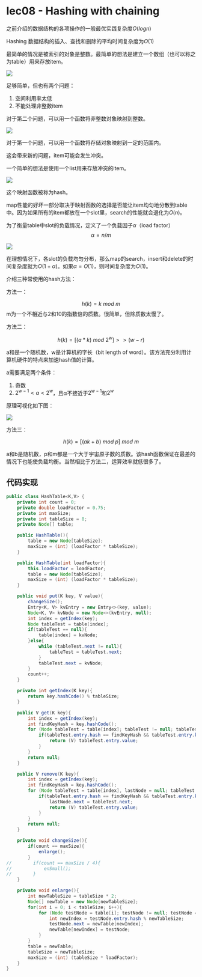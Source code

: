 # lec08 - Hashing with chaining
之前介绍的数据结构的各项操作的一般最优实践复杂度$O(logn)$

Hashing 数据结构的插入、查找和删除的平均时间复杂度为$O(1)$

最简单的情况是被索引的对象是整数。最简单的想法是建立一个数组（也可以称之为table）用来存放item。

![](https://zhang113751picgo.oss-cn-hangzhou.aliyuncs.com/img/20220221150110.png)

足够简单，但也有两个问题：

1. 空间利用率太低
2. 不能处理非整数item

对于第二个问题，可以用一个函数将非整数对象映射到整数。

![](https://zhang113751picgo.oss-cn-hangzhou.aliyuncs.com/img/20220221150155.png)

对于第一个问题，可以用一个函数将存储对象映射到一定的范围内。

这会带来新的问题，item可能会发生冲突。

一个简单的想法是使用一个list用来存放冲突的item。

![](https://zhang113751picgo.oss-cn-hangzhou.aliyuncs.com/img/20220221150205.png)

这个映射函数被称为hash。

map性能的好坏一部分取决于映射函数的选择是否能让item均匀地分散到table中。因为如果所有的item都放在一个slot里，search的性能就会退化为$O(n)$。

为了衡量table中slot的负载情况，定义了一个负载因子$α$（load factor）
$$α=n/m$$

![](https://zhang113751picgo.oss-cn-hangzhou.aliyuncs.com/img/20220221150531.png)

在理想情况下，各slot的负载均匀分布，那么map的search，insert和delete的时间复杂度就为$O(1+α)$。如果$α=O(1)$，则时间复杂度为$O(1)$。

介绍三种常使用的hash方法：

方法一：

$$h(k) = k\ mod\ m$$
m为一个不相近与2和10的指数倍的质数。很简单，但除质数太慢了。

方法二：

$$h(k)=[(a*k)\ mod\ 2^w]>>(w-r)$$

a和是一个随机数，w是计算机的字长（bit length of word）。该方法充分利用计算机硬件的特点来加速hash值的计算。

a需要满足两个条件：
1. 奇数
2. $2^{w-1}<a<2^w$，且α不接近于$2^{w-1}$和$2^w$

原理可视化如下图：

![](https://zhang113751picgo.oss-cn-hangzhou.aliyuncs.com/img/20220221151323.png)

方法三：

$$h(k) = [(ak+b)\ mod\ p]\ mod\ m$$

a和b是随机数，p和m都是一个大于宇宙原子数的质数。该hash函数保证在最差的情况下也能使负载均衡。当然相比于方法二，运算效率就低很多了。

## 代码实现
```java
public class HashTable<K,V> {
    private int count = 0;
    private double loadFactor = 0.75;
    private int maxSize;
    private int tableSize = 8;
    private Node[] table;

    public HashTable(){
        table = new Node[tableSize];
        maxSize = (int) (loadFactor * tableSize);
    }

    public HashTable(int loadFactor){
        this.loadFactor = loadFactor;
        table = new Node[tableSize];
        maxSize = (int) (loadFactor * tableSize);
    }

    public void put(K key, V value){
        changeSize();
        Entry<K, V> kvEntry = new Entry<>(key, value);
        Node<K, V> kvNode = new Node<>(kvEntry, null);
        int index = getIndex(key);
        Node tableTest = table[index];
        if(tableTest == null){
            table[index] = kvNode;
        }else{
            while (tableTest.next != null){
                tableTest = tableTest.next;
            }
            tableTest.next = kvNode;
        }
        count++;
    }

    private int getIndex(K key){
        return key.hashCode() % tableSize;
    }

    public V get(K key){
        int index = getIndex(key);
        int findKeyHash = key.hashCode();
        for (Node tableTest = table[index]; tableTest != null; tableTest = tableTest.next){
            if(tableTest.entry.hash == findKeyHash && tableTest.entry.key.equals(key)){
                return (V) tableTest.entry.value;
            }
        }
        return null;
    }

    public V remove(K key){
        int index = getIndex(key);
        int findKeyHash = key.hashCode();
        for (Node tableTest = table[index], lastNode = null; tableTest != null; lastNode = tableTest, tableTest = tableTest.next){
            if(tableTest.entry.hash == findKeyHash && tableTest.entry.key.equals(key)){
                lastNode.next = tableTest.next;
                return (V) tableTest.entry.value;
            }
        }
        return null;
    }

    private void changeSize(){
        if(count == maxSize){
            enlarge();
        }
//        if(count == maxSize / 4){
//            enSmall();
//        }
    }

    private void enlarge(){
        int newTableSize = tableSize * 2;
        Node[] newTable = new Node[newTableSize];
        for(int i = 0; i < tableSize; i++){
            for (Node testNode = table[i]; testNode != null; testNode = testNode.next){
                int newIndex = testNode.entry.hash % newTableSize;
                testNode.next = newTable[newIndex];
                newTable[newIndex] = testNode;
            }
        }
        table = newTable;
        tableSize = newTableSize;
        maxSize = (int) (tableSize * loadFactor);
    }
}
```
